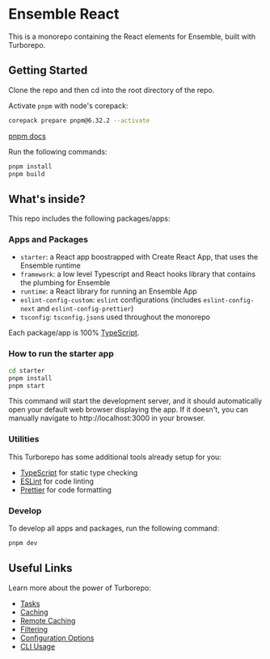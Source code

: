 # Ensemble React

This is a monorepo containing the React elements for Ensemble, built with Turborepo.

## Getting Started

Clone the repo and then cd into the root directory of the repo.

Activate `pnpm` with node's corepack:

```sh
corepack prepare pnpm@6.32.2 --activate
```

[pnpm docs](https://pnpm.io/installation#using-corepack)

Run the following commands:

```sh
pnpm install
pnpm build
```

## What's inside?

This repo includes the following packages/apps:

### Apps and Packages

- `starter`: a React app boostrapped with Create React App, that uses the Ensemble runtime
- `framework`: a low level Typescript and React hooks library that contains the plumbing for Ensemble
- `runtime`: a React library for running an Ensemble App
- `eslint-config-custom`: `eslint` configurations (includes `eslint-config-next` and `eslint-config-prettier`)
- `tsconfig`: `tsconfig.json`s used throughout the monorepo

Each package/app is 100% [TypeScript](https://www.typescriptlang.org/).

### How to run the starter app

```sh
cd starter
pnpm install
pnpm start
```

This command will start the development server, and it should automatically open your default web browser displaying the app. If it doesn't, you can manually navigate to http://localhost:3000 in your browser.

### Utilities

This Turborepo has some additional tools already setup for you:

- [TypeScript](https://www.typescriptlang.org/) for static type checking
- [ESLint](https://eslint.org/) for code linting
- [Prettier](https://prettier.io) for code formatting

### Develop

To develop all apps and packages, run the following command:

```sh
pnpm dev
```

## Useful Links

Learn more about the power of Turborepo:

- [Tasks](https://turbo.build/repo/docs/core-concepts/monorepos/running-tasks)
- [Caching](https://turbo.build/repo/docs/core-concepts/caching)
- [Remote Caching](https://turbo.build/repo/docs/core-concepts/remote-caching)
- [Filtering](https://turbo.build/repo/docs/core-concepts/monorepos/filtering)
- [Configuration Options](https://turbo.build/repo/docs/reference/configuration)
- [CLI Usage](https://turbo.build/repo/docs/reference/command-line-reference)
